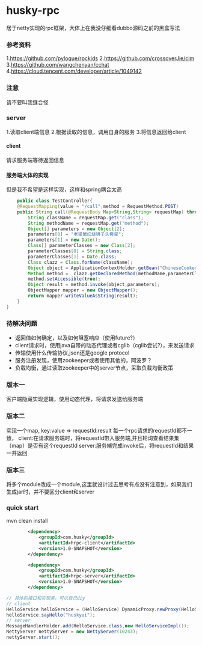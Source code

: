 # husky-rpc
居于netty实现的rpc框架，大体上在我没仔细看dubbo源码之前的黑盒写法

### 参考资料
1.https://github.com/pyloque/rpckids
2.https://github.com/crossoverJie/cim
3.https://github.com/wangchenyan/cchat
4.https://cloud.tencent.com/developer/article/1049142 
### 注意
请不要叫我缝合怪
### server
1.读取client端信息
2.根据读取的信息，调用自身的服务
3.将信息返回给client

#### client
请求服务端等待返回信息

#### 服务端大体的实现
但是我不希望是这样实现，这样和spring耦合太高
```java
    public class TestController{
    @RequestMapping(value = "/call",method = RequestMethod.POST)
    public String call(@RequestBody Map<String,String> requestMap) throws ClassNotFoundException, NoSuchMethodException, InvocationTargetException, IllegalAccessException, JsonProcessingException {
        String className = requestMap.get("class");
        String methodName = requestMap.get("method");
        Object[] parameters = new Object[2];
        parameters[0] = "老梁舅红烧狮子头套餐";
        parameters[1] = new Date();
        Class[] parameterClasses = new Class[2];
        parameterClasses[0] = String.class;
        parameterClasses[1] = Date.class;
        Class clazz = Class.forName(className);
        Object object = ApplicationContextHolder.getBean("ChineseCooker",clazz);
        Method method =  clazz.getDeclaredMethod(methodName,parameterClasses);
        method.setAccessible(true);
        Object result = method.invoke(object,parameters);
        ObjectMapper mapper = new ObjectMapper();
        return mapper.writeValueAsString(result);
    }
}       


```

### 待解决问题
+ 返回值如何确定，以及如何阻塞响应（使用future?）
+ client请求时，使用java自带的动态代理或者cglib（cglib尝试?），来发送请求
+ 传输使用什么传输协议,json还是google protocol
+ 服务注册发现，使用zookeeper或者使用其他的，阿波罗？
+ 负载均衡，通过读取zookeeper中的server节点，采取负载均衡政策


### 版本一
客户端隐藏实现逻辑，使用动态代理，将请求发送给服务端
### 版本二

实现一个map, key:value => requestId:result
每一个rpc请求的requestId都不一致，
client:在请求服务端时，将requestId带入服务端,并且轮询查看结果集（map）是否有这个requestId
server:服务端完成invoke后，将requestId和结果一并返回
### 版本三
将多个module改成一个module,这里就设计过去思考有点没有注意到，如果我们生成jar时，并不要区分client和server





### quick start

mvn clean install

```xml
        <dependency>
            <groupId>com.husky</groupId>
            <artifactId>hrpc-client</artifactId>
            <version>1.0-SNAPSHOT</version>
        </dependency>

        <dependency>
            <groupId>com.husky</groupId>
            <artifactId>hrpc-server</artifactId>
            <version>1.0-SNAPSHOT</version>
        </dependency>
```

```java
// 具体的接口和实现类，可以自己diy
// client
HelloService helloService = (HelloService) DynamicProxy.newProxy(HelloService.class);
helloService.sayHello("huskyui");
// server
MessageHandlerHolder.add(HelloService.class,new HelloServiceImpl());
NettyServer nettyServer = new NettyServer(10243);
nettyServer.start();
```





